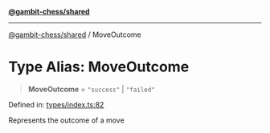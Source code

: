 [**@gambit-chess/shared**](../README.md)

***

[@gambit-chess/shared](../globals.md) / MoveOutcome

# Type Alias: MoveOutcome

> **MoveOutcome** = `"success"` \| `"failed"`

Defined in: [types/index.ts:82](https://github.com/cango91/gambit-chess/blob/eb72863bad5303683d8e9d112378354ee1ab9ca6/shared/src/types/index.ts#L82)

Represents the outcome of a move
